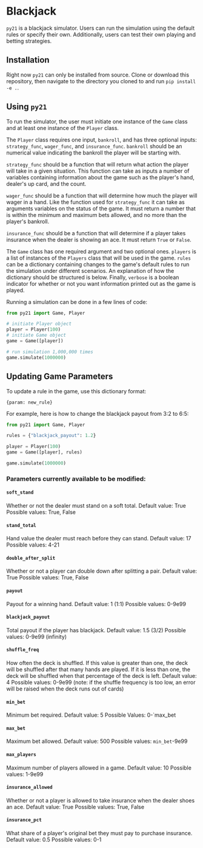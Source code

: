 # Blackjack

`py21` is a blackjack simulator. Users can run the simulation using the
default rules or specify their own. Additionally, users can test their own
playing and betting strategies.

## Installation

Right now `py21` can only be installed from source. Clone or download this
repository, then navigate to the directory you cloned to and run
`pip install -e .`.

## Using `py21`

To run the simulator, the user must initiate one instance of the `Game` class
and at least one instance of the `Player` class.

The `Player` class requires one input, `bankroll`, and has three optional inputs:
`strategy_func`, `wager_func`, and `insurance_func`.
`bankroll` should be an numerical value indicating the bankroll
the player will be starting with.

`strategy_func` should be a function that will
return what action the player will take in a given situation. This function
can take as inputs a number of variables containing information about the game
such as the player's hand, dealer's up card, and the count.

`wager_func` should be a function that will determine how much the player will
wager in a hand. Like the function used for `strategy_func` it can take as
arguments variables on the status of the game. It must return a number that is
within the minimum and maximum bets allowed, and no more than the player's
bankroll.

`insurance_func` should be a function that will determine if a player takes
insurance when the dealer is showing an ace. It must return `True` or `False`.

The `Game` class has one required argument and two optional ones. `players`
is a list of instances of the `Players` class that will be used in the game.
`rules` can be a dictionary containing changes to the game's default rules to
run the simulation under different scenarios. An explanation of how the
dictionary should be structured is below. Finally, `verbose` is a boolean
indicator for whether or not you want information printed out as the game is
played.

Running a simulation can be done in a few lines of code:

```python
from py21 import Game, Player

# initiate Player object
player = Player(100)
# initiate Game object
game = Game([player])

# run simulation 1,000,000 times
game.simulate(1000000)
```

## Updating Game Parameters

To update a rule in the game, use this dictionary format:

`{param: new_rule}`

For example, here is how to change the blackjack payout from 3:2 to 6:5:

```python
from py21 import Game, Player

rules = {"blackjack_payout": 1.2}

player = Player(100)
game = Game([player], rules)

game.simulate(1000000)
```

### Parameters currently available to be modified:

#### `soft_stand`

Whether or not the dealer must stand on a soft total.
Default value: True
Possible values: True, False

#### `stand_total`

Hand value the dealer must reach before they can stand.
Default value: 17
Possible values: 4-21

#### `double_after_split`

Whether or not a player can double down after splitting a pair.
Default value: True
Possible values: True, False

#### `payout`

Payout for a winning hand.
Default value: 1 (1:1)
Possible values: 0-9e99

#### `blackjack_payout`

Total payout if the player has blackjack.
Default value: 1.5 (3/2)
Possible values: 0-9e99 (infinity)

#### `shuffle_freq`

How often the deck is shuffled. If this value is greater than one, the deck
will be shuffled after that many hands are played. If it is less than one, the
deck will be shuffled when that percentage of the deck is left.
Default value: 4
Possible values: 0-9e99 (note: if the shuffle frequency is too low, an
error will be raised when the deck runs out of cards)

#### `min_bet`

Minimum bet required.
Default value: 5
Possible Values: 0-`max_bet

#### `max_bet`

Maximum bet allowed.
Default value: 500
Possible values: `min_bet`-9e99

#### `max_players`

Maximum number of players allowed in a game.
Default value: 10
Possible values: 1-9e99

#### `insurance_allowed`

Whether or not a player is allowed to take insurance when the dealer shoes an ace.
Default value: True
Possible values: True, False

#### `insurance_pct`

What share of a player's original bet they must pay to purchase insurance.
Default value: 0.5
Possible values: 0-1